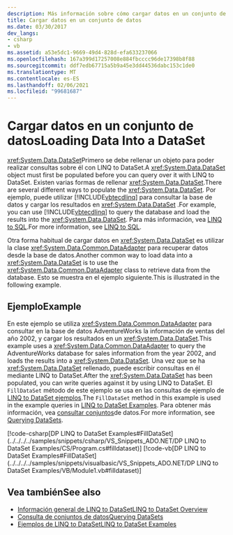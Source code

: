 ```yaml
---
description: Más información sobre cómo cargar datos en un conjunto de datos
title: Cargar datos en un conjunto de datos
ms.date: 03/30/2017
dev_langs:
- csharp
- vb
ms.assetid: a53e5dc1-9669-49d4-828d-efa633237066
ms.openlocfilehash: 167a399d17257008e884fbcccc96de17398b8f88
ms.sourcegitcommit: ddf7edb67715a5b9a45e3dd44536dabc153c1de0
ms.translationtype: MT
ms.contentlocale: es-ES
ms.lasthandoff: 02/06/2021
ms.locfileid: "99681687"
---
```

# <a name="loading-data-into-a-dataset"></a><span data-ttu-id="0fe88-103">Cargar datos en un conjunto de datos</span><span class="sxs-lookup"><span data-stu-id="0fe88-103">Loading Data Into a DataSet</span></span>

<span data-ttu-id="0fe88-104"><xref:System.Data.DataSet>Primero se debe rellenar un objeto para poder realizar consultas sobre él con LINQ to DataSet.</span><span class="sxs-lookup"><span data-stu-id="0fe88-104">A <xref:System.Data.DataSet> object must first be populated before you can query over it with LINQ to DataSet.</span></span> <span data-ttu-id="0fe88-105">Existen varias formas de rellenar <xref:System.Data.DataSet>.</span><span class="sxs-lookup"><span data-stu-id="0fe88-105">There are several different ways to populate the <xref:System.Data.DataSet>.</span></span> <span data-ttu-id="0fe88-106">Por ejemplo, puede utilizar [!INCLUDE[vbtecdlinq](../../../../includes/vbtecdlinq-md.md)] para consultar la base de datos y cargar los resultados en <xref:System.Data.DataSet> .</span><span class="sxs-lookup"><span data-stu-id="0fe88-106">For example, you can use [!INCLUDE[vbtecdlinq](../../../../includes/vbtecdlinq-md.md)] to query the database and load the results into the <xref:System.Data.DataSet>.</span></span> <span data-ttu-id="0fe88-107">Para más información, vea [LINQ to SQL](./sql/linq/index.md).</span><span class="sxs-lookup"><span data-stu-id="0fe88-107">For more information, see [LINQ to SQL](./sql/linq/index.md).</span></span>  
  
 <span data-ttu-id="0fe88-108">Otra forma habitual de cargar datos en <xref:System.Data.DataSet> es utilizar la clase <xref:System.Data.Common.DataAdapter> para recuperar datos desde la base de datos.</span><span class="sxs-lookup"><span data-stu-id="0fe88-108">Another common way to load data into a <xref:System.Data.DataSet> is to use the <xref:System.Data.Common.DataAdapter> class to retrieve data from the database.</span></span> <span data-ttu-id="0fe88-109">Esto se muestra en el ejemplo siguiente.</span><span class="sxs-lookup"><span data-stu-id="0fe88-109">This is illustrated in the following example.</span></span>  
  
## <a name="example"></a><span data-ttu-id="0fe88-110">Ejemplo</span><span class="sxs-lookup"><span data-stu-id="0fe88-110">Example</span></span>  

 <span data-ttu-id="0fe88-111">En este ejemplo se utiliza <xref:System.Data.Common.DataAdapter> para consultar en la base de datos AdventureWorks la información de ventas del año 2002, y cargar los resultados en un <xref:System.Data.DataSet>.</span><span class="sxs-lookup"><span data-stu-id="0fe88-111">This example uses a <xref:System.Data.Common.DataAdapter> to query the AdventureWorks database for sales information from the year 2002, and loads the results into a <xref:System.Data.DataSet>.</span></span> <span data-ttu-id="0fe88-112">Una vez que se ha <xref:System.Data.DataSet> rellenado, puede escribir consultas en él mediante LINQ to DataSet.</span><span class="sxs-lookup"><span data-stu-id="0fe88-112">After the <xref:System.Data.DataSet> has been populated, you can write queries against it by using LINQ to DataSet.</span></span> <span data-ttu-id="0fe88-113">El `FillDataSet` método de este ejemplo se usa en las consultas de ejemplo de [LINQ to DataSet ejemplos](linq-to-dataset-examples.md).</span><span class="sxs-lookup"><span data-stu-id="0fe88-113">The `FillDataSet` method in this example is used in the example queries in [LINQ to DataSet Examples](linq-to-dataset-examples.md).</span></span> <span data-ttu-id="0fe88-114">Para obtener más información, vea [consultar conjuntos](querying-datasets-linq-to-dataset.md)de datos.</span><span class="sxs-lookup"><span data-stu-id="0fe88-114">For more information, see [Querying DataSets](querying-datasets-linq-to-dataset.md).</span></span>  
  
 [!code-csharp[DP LINQ to DataSet Examples#FillDataSet](../../../../samples/snippets/csharp/VS_Snippets_ADO.NET/DP LINQ to DataSet Examples/CS/Program.cs#filldataset)]
 [!code-vb[DP LINQ to DataSet Examples#FillDataSet](../../../../samples/snippets/visualbasic/VS_Snippets_ADO.NET/DP LINQ to DataSet Examples/VB/Module1.vb#filldataset)]  
  
## <a name="see-also"></a><span data-ttu-id="0fe88-115">Vea también</span><span class="sxs-lookup"><span data-stu-id="0fe88-115">See also</span></span>

- [<span data-ttu-id="0fe88-116">Información general de LINQ to DataSet</span><span class="sxs-lookup"><span data-stu-id="0fe88-116">LINQ to DataSet Overview</span></span>](linq-to-dataset-overview.md)
- [<span data-ttu-id="0fe88-117">Consulta de conjuntos de datos</span><span class="sxs-lookup"><span data-stu-id="0fe88-117">Querying DataSets</span></span>](querying-datasets-linq-to-dataset.md)
- [<span data-ttu-id="0fe88-118">Ejemplos de LINQ to DataSet</span><span class="sxs-lookup"><span data-stu-id="0fe88-118">LINQ to DataSet Examples</span></span>](linq-to-dataset-examples.md)
